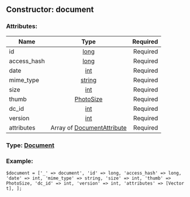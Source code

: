 ## Constructor: document  

### Attributes:

| Name     |    Type       | Required |
|----------|:-------------:|---------:|
|id|[long](../types/long.md) | Required|
|access\_hash|[long](../types/long.md) | Required|
|date|[int](../types/int.md) | Required|
|mime\_type|[string](../types/string.md) | Required|
|size|[int](../types/int.md) | Required|
|thumb|[PhotoSize](../types/PhotoSize.md) | Required|
|dc\_id|[int](../types/int.md) | Required|
|version|[int](../types/int.md) | Required|
|attributes|Array of [DocumentAttribute](../types/DocumentAttribute.md) | Required|


### Type: [Document](../types/Document.md)

### Example:


```
$document = ['_' => document', 'id' => long, 'access_hash' => long, 'date' => int, 'mime_type' => string, 'size' => int, 'thumb' => PhotoSize, 'dc_id' => int, 'version' => int, 'attributes' => [Vector t], ];
```